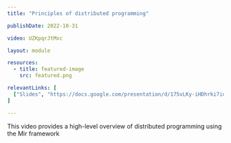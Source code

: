 ```yaml
---
title: "Principles of distributed programming"

publishDate: 2022-10-31

video: UZKpqrJtMxc

layout: module

resources:
  - title: featured-image
    src: featured.png

relevantLinks: [
  ["Slides", "https://docs.google.com/presentation/d/175vLKy-iHDhrki7iqQ0tpRWPYb_xt0-UZjgF_RADqmM/"], ["Mir repository", "https://github.com/filecoin-project/mir"]
]

---
```


This video provides a high-level overview of distributed programming using the Mir framework

<!--more-->

